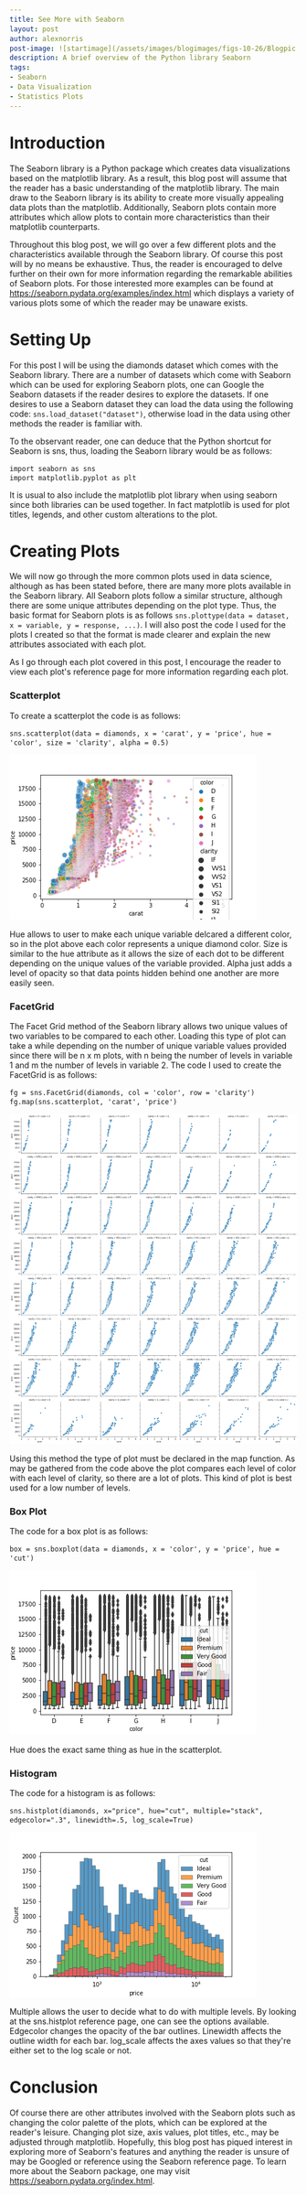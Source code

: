 ```yaml
---
title: See More with Seaborn
layout: post
author: alexnorris
post-image: ![startimage](/assets/images/blogimages/figs-10-26/Blogpic.png)
description: A brief overview of the Python library Seaborn
tags: 
- Seaborn
- Data Visualization
- Statistics Plots
---
```


# Introduction

The Seaborn library is a Python package which creates data visualizations based on the matplotlib library. As a result, this blog post will assume that the reader has a basic understanding of the matplotlib library. The main draw to the Seaborn library is its ability to create more visually appealing data plots than the matplotlib. Additionally, Seaborn plots contain more attributes which allow plots to contain more characteristics than their matplotlib counterparts.

Throughout this blog post, we will go over a few different plots and the characteristics available through the Seaborn library. Of course this post will by no means be exhaustive. Thus, the reader is encouraged to delve further on their own for more information regarding the remarkable abilities of Seaborn plots. For those interested more examples can be found at https://seaborn.pydata.org/examples/index.html which displays a variety of various plots some of which the reader may be unaware exists. 

# Setting Up

For this post I will be using the diamonds dataset which comes with the Seaborn library. There are a number of datasets which come with Seaborn which can be used for exploring Seaborn plots, one can Google the Seaborn datasets if the reader desires to explore the datasets. If one desires to use a Seaborn dataset they can load the data using the following code: `sns.load_dataset("dataset")`, otherwise load in the data using other methods the reader is familiar with. 

To the observant reader, one can deduce that the Python shortcut for Seaborn is sns, thus, loading the Seaborn library would be as follows:
```
import seaborn as sns
import matplotlib.pyplot as plt

``` 

It is usual to also include the matplotlib plot library when using seaborn since both libraries can be used together. In fact matplotlib is used for plot titles, legends, and other custom alterations to the plot. 

# Creating Plots

We will now go through the more common plots used in data science, although as has been stated before, there are many more plots available in the Seaborn library. All Seaborn plots follow a similar structure, although there are some unique attributes depending on the plot type. Thus, the basic format for Seaborn plots is as follows `sns.plottype(data = dataset, x = variable, y = response, ...)`. I will also post the code I used for the plots I created so that the format is made clearer and explain the new attributes associated with each plot.

As I go through each plot covered in this post, I encourage the reader to view each plot's reference page for more information regarding each plot.

### Scatterplot

To create a scatterplot the code is as follows:

```
sns.scatterplot(data = diamonds, x = 'carat', y = 'price', hue = 'color', size = 'clarity', alpha = 0.5)
```

![scatter](/assets/images/blogimages/figs-10-26/scatterplot.png) 

Hue allows to user to make each unique variable delcared a different color, so in the plot above each color represents a unique diamond color.
Size is similar to the hue attribute as it allows the size of each dot to be different depending on the unique values of the variable provided.
Alpha just adds a level of opacity so that data points hidden behind one another are more easily seen.

### FacetGrid

The Facet Grid method of the Seaborn library allows two unique values of two variables to be compared to each other. Loading this type of plot can take a while depending on the number of unique variable values provided since there will be n x m plots, with n being the number of levels in variable 1 and m the number of levels in variable 2. The code I used to create the FacetGrid is as follows:

```
fg = sns.FacetGrid(diamonds, col = 'color', row = 'clarity')
fg.map(sns.scatterplot, 'carat', 'price')
```
![grid](/assets/images/blogimages/figs-10-26/grid.png)

Using this method the type of plot must be declared in the map function. As may be gathered from the code above the plot compares each level of color with each level of clarity, so there are a lot of plots. This kind of plot is best used for a low number of levels.

### Box Plot

The code for a box plot is as follows:

```
box = sns.boxplot(data = diamonds, x = 'color', y = 'price', hue = 'cut')
```
![boxplot](/assets/images/blogimages/figs-10-26/boxplot.png)

Hue does the exact same thing as hue in the scatterplot.

### Histogram

The code for a histogram is as follows:

```
sns.histplot(diamonds, x="price", hue="cut", multiple="stack", edgecolor=".3", linewidth=.5, log_scale=True)
```
![hist](/assets/images/blogimages/figs-10-26/hist.png)

Multiple allows the user to decide what to do with multiple levels. By looking at the sns.histplot reference page, one can see the options available.
Edgecolor changes the opacity of the bar outlines.
Linewidth affects the outline width for each bar.
log_scale affects the axes values so that they're either set to the log scale or not.

# Conclusion

Of course there are other attributes involved with the Seaborn plots such as changing the color palette of the plots, which can be explored at the reader's leisure. Changing plot size, axis values, plot titles, etc., may be adjusted through matplotlib. Hopefully, this blog post has piqued interest in exploring more of Seaborn's features and anything the reader is unsure of may be Googled or reference using the Seaborn reference page. To learn more about the Seaborn package, one may visit https://seaborn.pydata.org/index.html.